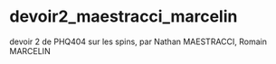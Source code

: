 # devoir2_maestracci_marcelin
devoir 2 de PHQ404 sur les spins, par Nathan MAESTRACCI, Romain MARCELIN
